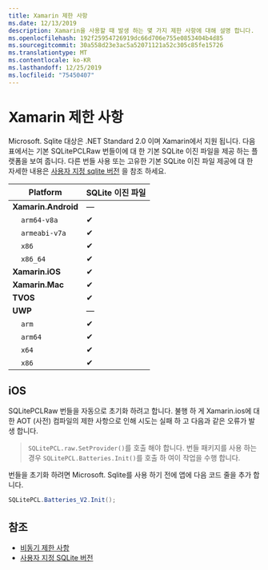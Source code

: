```yaml
---
title: Xamarin 제한 사항
ms.date: 12/13/2019
description: Xamarin을 사용할 때 발생 하는 몇 가지 제한 사항에 대해 설명 합니다.
ms.openlocfilehash: 192f25954726919dc66d706e755e0853404b4d85
ms.sourcegitcommit: 30a558d23e3ac5a52071121a52c305c85fe15726
ms.translationtype: MT
ms.contentlocale: ko-KR
ms.lasthandoff: 12/25/2019
ms.locfileid: "75450407"
---
```

# <a name="xamarin-limitations"></a>Xamarin 제한 사항

Microsoft. Sqlite 대상은 .NET Standard 2.0 이며 Xamarin에서 지원 됩니다. 다음 표에서는 기본 SQLitePCLRaw 번들이에 대 한 기본 SQLite 이진 파일을 제공 하는 플랫폼을 보여 줍니다. 다른 번들 사용 또는 고유한 기본 SQLite 이진 파일 제공에 대 한 자세한 내용은 [사용자 지정 sqlite 버전](custom-versions.md) 을 참조 하세요.

| Platform | SQLite 이진 파일 |
| --- | --- |
| **Xamarin.Android** | — |
| &nbsp;&nbsp;&nbsp;&nbsp;`arm64-v8a` | ✔ |
| &nbsp;&nbsp;&nbsp;&nbsp;`armeabi-v7a` | ✔ |
| &nbsp;&nbsp;&nbsp;&nbsp;`x86` | ✔ |
| &nbsp;&nbsp;&nbsp;&nbsp;`x86_64` | ✔ |
| **Xamarin.iOS** | ✔ |
| **Xamarin.Mac** | ✔ |
| **TVOS** | ✔ |
| **UWP** | — |
| &nbsp;&nbsp;&nbsp;&nbsp;`arm` | ✔ |
| &nbsp;&nbsp;&nbsp;&nbsp;`arm64` | ✔ |
| &nbsp;&nbsp;&nbsp;&nbsp;`x64` | ✔ |
| &nbsp;&nbsp;&nbsp;&nbsp;`x86` | ✔ |

## <a name="ios"></a>iOS

SQLitePCLRaw 번들을 자동으로 초기화 하려고 합니다. 불행 하 게 Xamarin.ios에 대 한 AOT (사전) 컴파일의 제한 사항으로 인해 시도는 실패 하 고 다음과 같은 오류가 발생 합니다.

> `SQLitePCL.raw.SetProvider()`를 호출 해야 합니다. 번들 패키지를 사용 하는 경우 `SQLitePCL.Batteries.Init()`를 호출 하 여이 작업을 수행 합니다.

번들을 초기화 하려면 Microsoft. Sqlite를 사용 하기 전에 앱에 다음 코드 줄을 추가 합니다.

```csharp
SQLitePCL.Batteries_V2.Init();
```

## <a name="see-also"></a>참조

* [비동기 제한 사항](async.md)
* [사용자 지정 SQLite 버전](custom-versions.md)
